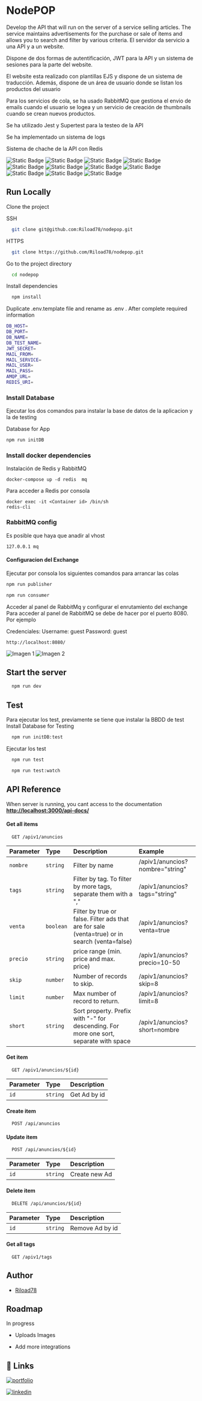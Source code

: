 
# NodePOP

Develop the API that will run on the server of a service selling articles. The service maintains advertisements for the purchase or sale of items and allows you to search and filter by various criteria. El servidor da servicio a una API y a un website.

Dispone de dos formas de autentificación, JWT para la API y un sistema de sesiones para la parte del website.

El website esta realizado con plantillas EJS y dispone de un sistema de traducción. Además, dispone de un área de usuario donde se listan los productos del usuario 

Para los servicios de cola, se ha usado RabbitMQ que gestiona el envio de emails cuando el usuario se logea y un servicio de creación de thumbnails cuando se crean nuevos productos.

Se ha utilizado Jest y Supertest para la testeo de la API

Se ha implementado un sistema de logs

Sistema de chache de la API con Redis


![Static Badge](https://img.shields.io/badge/NODE-8A2BE2)
![Static Badge](https://img.shields.io/badge/EXPRESS-94E33B)
![Static Badge](https://img.shields.io/badge/MONGO-EDCE72)
![Static Badge](https://img.shields.io/badge/EJS-F679FC)
![Static Badge](https://img.shields.io/badge/SWAGEER-BD415B)
![Static Badge](https://img.shields.io/badge/JWT-3F7C85)
![Static Badge](https://img.shields.io/badge/JEST-00CCBF)
![Static Badge](https://img.shields.io/badge/SUPERTEST-72F2EB)
![Static Badge](https://img.shields.io/badge/RABBITMQ-747E7E)
![Static Badge](https://img.shields.io/badge/REDIS-103778)
![Static Badge](https://img.shields.io/badge/WINSTON-FF7A48)


## Run Locally

Clone the project

SSH
```bash
  git clone git@github.com:Riload78/nodepop.git
```
HTTPS
```bash
  git clone https://github.com/Riload78/nodepop.git
```

Go to the project directory

```bash
  cd nodepop
```

Install dependencies

```bash
  npm install
```

Duplicate .env.template file and rename as .env . After complete required information 

```bash
DB_HOST=
DB_PORT=
DB_NAME=
DB_TEST_NAME=
JWT_SECRET=
MAIL_FROM=
MAIL_SERVICE=
MAIL_USER=
MAIL_PASS=
AMQP_URL=
REDIS_URI=
```

### Install Database

Ejecutar los dos comandos para instalar la base de datos de la aplicacion y la de testing

Database for App
```bash
npm run initDB
```

### Install docker dependencies
Instalación de Redis y RabbitMQ
````
docker-compose up -d redis  mq
````
Para acceder a Redis por consola
````
docker exec -it <Container id> /bin/sh
redis-cli
````
### RabbitMQ config
Es posible que haya que anadir al vhost
```
127.0.0.1 mq
```
#### Configuracion del Exchange
Ejecutar por consola los siguientes comandos para arrancar las colas

```bash
npm run publisher
```
```bash
npm run consumer
```
Acceder al panel de RabbitMq y configurar el enrutamiento del exchange
Para acceder al panel de RabbitMQ se debe de hacer por el puerto 8080. Por ejemplo

Credenciales:
Username: guest
Password: guest
````
http://localhost:8080/
````

![Imagen 1](https://raw.githubusercontent.com/Riload78/nodepop/main/asset-github/exchange.png)
![Imagen 2](https://raw.githubusercontent.com/Riload78/nodepop/main/asset-github/queue.png)

## Start the server

```bash
  npm run dev
```

## Test

Para ejecutar los test, previamente se tiene que instalar la BBDD de test
Install Database for Testing
```bash
  npm run initDB:test
```
Ejecutar los test
```bash
  npm run test
```
```bash
  npm run test:watch
```


## API Reference
When server is running, you cant access to the documentation **[http://localhost:3000/api-docs/](http://localhost:3000/api-docs/#/Anuncios/getAnuncios)** 

#### Get all items

```http
  GET /apiv1/anuncios
```

| Parameter | Type     | Description                                                                                  | Example                         |
| :-------- | :------- | :------------------------------------------------------------------------------------------- |:------------------------------- |
| `nombre`  | `string` | Filter by name                                                                               | /apiv1/anuncios?nombre="string" |
| `tags`    | `string` | Filter by tag. To filter by more tags, separate them with a ","                              | /apiv1/anuncios?tags="string"   |
| `venta`   | `boolean`| Filter by true or false. Filter ads that are for sale (venta=true) or in search (venta=false)| /apiv1/anuncios?venta=true      |
| `precio ` | `string` | price range (min. price and max. price)                                                      | /apiv1/anuncios?precio=10-50    |
| `skip `   | `number` | Number of records to skip.                                                                   | /apiv1/anuncios?skip=8          |
| `limit `  | `number` | Max number of record to return.                                                              | /apiv1/anuncios?limit=8         |
| `short `  | `string` | Sort property. Prefix with "-" for descending. For more one sort, separate with space        | /apiv1/anuncios?short=nombre    |


#### Get item

```http
  GET /apiv1/anuncios/${id}
```

| Parameter | Type     | Description                       |
| :-------- | :------- | :-------------------------------- |
| `id`      | `string` | Get Ad by id                     |


#### Create item

```http
  POST /api/anuncios
```


#### Update item

```http
  POST /api/anuncios/${id}
```

| Parameter | Type     | Description                       |
| :-------- | :------- | :-------------------------------- |
| `id`      | `string` | Create new Ad                     |

#### Delete item

```http
  DELETE /api/anuncios/${id}
```

| Parameter | Type     | Description                       |
| :-------- | :------- | :-------------------------------- |
| `id`      | `string` | Remove Ad by id                        |


#### Get all tags

```http
  GET /apiv1/tags
```



## Author

- [Riload78](https://github.com/Riload78)



## Roadmap
In progress
- Uploads Images

- Add more integrations


## 🔗 Links
[![portfolio](https://img.shields.io/badge/my_portfolio-000?style=for-the-badge&logo=ko-fi&logoColor=white)](https://riload78.github.io/portfolio/)

[![linkedin](https://img.shields.io/badge/linkedin-0A66C2?style=for-the-badge&logo=linkedin&logoColor=white)](https://www.linkedin.com/)


